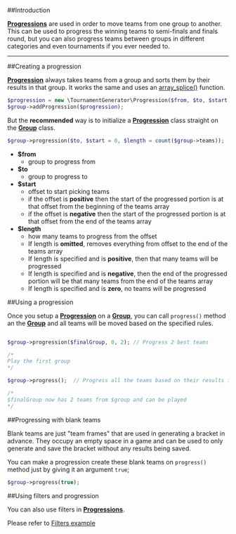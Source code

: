 ##Introduction

**[Progressions](classes/progression/)** are used in order to move teams from one group to another. This can be used to progress the winning teams to semi-finals and finals round, but you can also progress teams between groups in different categories and even tournaments if you ever needed to.

---

##Creating a progression

**[Progression](classes/progression/)** always takes teams from a group and sorts them by their results in that group. It works the same and uses an [array_splice()](https://www.php.net/manual/en/function.array-splice.php) function.

```php
$progression = new \TournamentGenerator\Progression($from, $to, $start = 0, $length = count($from->teams));
$group->addProgression($progression);
```

But the **recommended** way is to initialize a **[Progression](classes/progression/)** class straight on the **[Group](classes/group/)** class.

```php
$group->progression($to, $start = 0, $length = count($group->teams));
```

* **$from**
	- group to progress from
* **$to**
	- group to progress to
* **$start**
	- offset to start picking teams
	- if the offset is **positive** then the start of the progressed portion is at that offset from the beginning of the teams array
	- if the offset is **negative** then the start of the progressed portion is at that offset from the end of the teams array
* **$length**
	- how many teams to progress from the offset
	- If length is **omitted**, removes everything from offset to the end of the teams array
	- If length is specified and is **positive**, then that many teams	 will be progressed
	- If length is specified and is **negative**, then the end of the progressed portion will be that many teams	 from the end of the teams array
	- If length is specified and is **zero**, no teams will be progressed

##Using a progression

Once you setup a **[Progression](classes/progression/)** on a **[Group](classes/group/)**, you can call `progress()` method an the **[Group](classes/group/)** and all teams will be moved based on the specified rules.

```php

$group->progression($finalGroup, 0, 2); // Progress 2 best teams

/*
Play the first group
*/

$group->progress();  // Progress all the teams based on their results in $group

/*
$finalGroup now has 2 teams from $group and can be played
*/

```

##Progressing with blank teams

Blank teams are just "team frames" that are used in generating a bracket in advance. They occupy an empty space in a game and can be used to only generate and save the bracket without any results being saved.

You can make a progression create these blank teams on `progress()` method just by giving it an argument `true`;
```php
$group->progress(true);
```

##Using filters and progression

You can also use filters in **[Progressions](classes/progression/)**.

Please refer to [Filters example](/examples/filters/#progressions)
